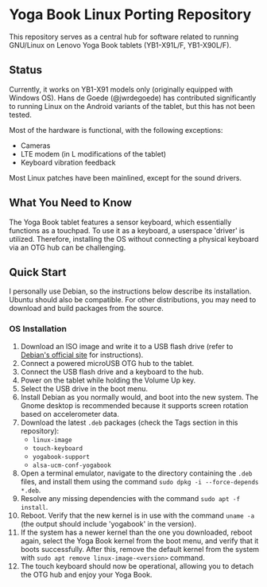 # Yoga Book Linux Porting Repository

This repository serves as a central hub for software related to running GNU/Linux
on Lenovo Yoga Book tablets (YB1-X91L/F, YB1-X90L/F).

## Status

Currently, it works on YB1-X91 models only (originally equipped with Windows
OS). Hans de Goede (@jwrdegoede) has contributed significantly to running Linux
on the Android variants of the tablet, but this has not been tested.

Most of the hardware is functional, with the following exceptions:
- Cameras
- LTE modem (in L modifications of the tablet)
- Keyboard vibration feedback

Most Linux patches have been mainlined, except for the sound drivers.

## What You Need to Know

The Yoga Book tablet features a sensor keyboard, which essentially functions as
a touchpad. To use it as a keyboard, a userspace 'driver' is utilized.
Therefore, installing the OS without connecting a physical keyboard via an OTG
hub can be challenging.

## Quick Start

I personally use Debian, so the instructions below describe its installation.
Ubuntu should also be compatible. For other distributions, you may need to
download and build packages from the source.

### OS Installation

1. Download an ISO image and write it to a USB flash drive (refer to
   [Debian's official site](https://debian.org/) for instructions).
2. Connect a powered microUSB OTG hub to the tablet.
3. Connect the USB flash drive and a keyboard to the hub.
4. Power on the tablet while holding the Volume Up key.
5. Select the USB drive in the boot menu.
6. Install Debian as you normally would, and boot into the new system. The
   Gnome desktop is recommended because it supports screen rotation based on
   accelerometer data.
7. Download the latest `.deb` packages (check the Tags section in this repository):
   - `linux-image`
   - `touch-keyboard`
   - `yogabook-support`
   - `alsa-ucm-conf-yogabook`
8. Open a terminal emulator, navigate to the directory containing the `.deb`
   files, and install them using the command `sudo dpkg -i --force-depends *.deb`.
9. Resolve any missing dependencies with the command `sudo apt -f install`.
10. Reboot. Verify that the new kernel is in use with the command `uname -a`
    (the output should include 'yogabook' in the version).
11. If the system has a newer kernel than the one you downloaded, reboot again,
    select the Yoga Book kernel from the boot menu, and verify that it boots
    successfully. After this, remove the default kernel from the system with
    `sudo apt remove linux-image-<version>` command.
12. The touch keyboard should now be operational, allowing you to detach
    the OTG hub and enjoy your Yoga Book.
